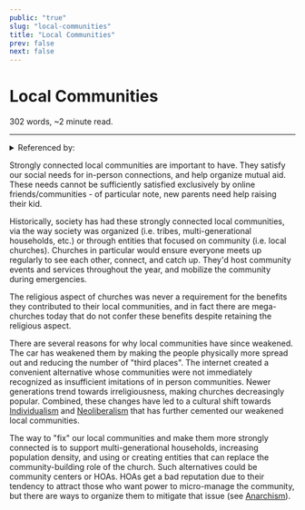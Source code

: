 ```yaml
---
public: "true"
slug: "local-communities"
title: "Local Communities"
prev: false
next: false
---
```

<script setup>
import { data } from '../../git.data.ts';
import { useData } from 'vitepress';
const pageData = useData();
</script>
<h1 class="p-name">Local Communities</h1>
<p>302 words, ~2 minute read. <span v-html="data[`site/${pageData.page.value.relativePath}`]" /></p>
<hr/>

<details><summary>Referenced by:</summary><a href="/garden/anarchism/index.md">Anarchism</a><a href="/garden/digital-locality/index.md">Digital Locality</a><a href="/garden/individualism/index.md">Individualism</a></details>

Strongly connected local communities are important to have. They satisfy our social needs for in-person connections, and help organize mutual aid. These needs cannot be sufficiently satisfied exclusively by online friends/communities - of particular note, new parents need help raising their kid.

Historically, society has had these strongly connected local communities, via the way society was organized (i.e. tribes, multi-generational households, etc.) or through entities that focused on community (i.e. local churches). Churches in particular would ensure everyone meets up regularly to see each other, connect, and catch up. They'd host community events and services throughout the year, and mobilize the community during emergencies.

The religious aspect of churches was never a requirement for the benefits they contributed to their local communities, and in fact there are mega-churches today that do not confer these benefits despite retaining the religious aspect.

There are several reasons for why local communities have since weakened. The car has weakened them by making the people physically more spread out and reducing the number of "third places". The internet created a convenient alternative whose communities were not immediately recognized as insufficient imitations of in person communities. Newer generations trend towards irreligiousness, making churches decreasingly popular. Combined, these changes have led to a cultural shift towards [Individualism](/garden/individualism/index.md) and [Neoliberalism](/garden/neoliberalism/index.md) that has further cemented our weakened local communities.

The way to "fix" our local communities and make them more strongly connected is to support multi-generational households, increasing population density, and using or creating entities that can replace the community-building role of the church. Such alternatives could be community centers or HOAs. HOAs get a bad reputation due to their tendency to attract those who want power to micro-manage the community, but there are ways to organize them to mitigate that issue (see [Anarchism](/garden/anarchism/index.md)).